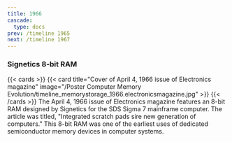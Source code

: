 ```yaml
---
title: 1966
cascade:
  type: docs
prev: /timeline 1965
next: /timeline 1967
---
```

### Signetics 8-bit RAM

{{< cards >}}
  {{< card title="Cover of April 4, 1966 issue of Electronics magazine" image="/Poster Computer Memory Evolution/timeline_memorystorage_1966.electronicsmagazine.jpg" >}}
{{< /cards >}}
The April 4, 1966 issue of Electronics magazine features an 8-bit RAM designed by Signetics for the SDS Sigma 7 mainframe computer. The article was titled, "Integrated scratch pads sire new generation of computers." This 8-bit RAM was one of the earliest uses of dedicated semiconductor memory devices in computer systems.
